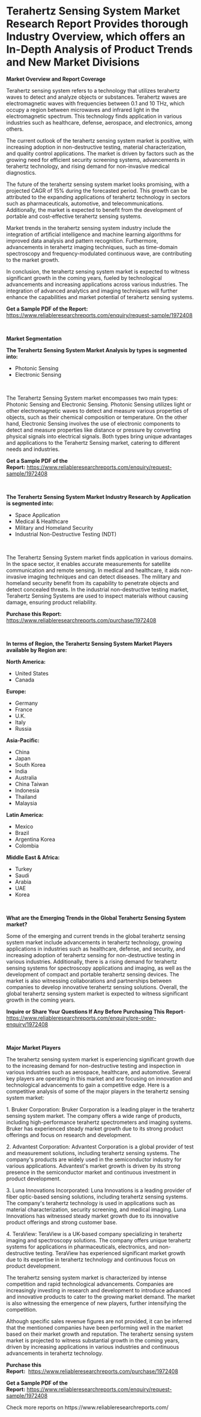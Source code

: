 <p><h1>Terahertz Sensing System Market Research Report Provides thorough Industry Overview, which offers an In-Depth Analysis of Product Trends and New Market Divisions</h1></p><p><strong>Market Overview and Report Coverage</strong></p>
<p><p>Terahertz sensing system refers to a technology that utilizes terahertz waves to detect and analyze objects or substances. Terahertz waves are electromagnetic waves with frequencies between 0.1 and 10 THz, which occupy a region between microwaves and infrared light in the electromagnetic spectrum. This technology finds application in various industries such as healthcare, defense, aerospace, and electronics, among others.</p><p>The current outlook of the terahertz sensing system market is positive, with increasing adoption in non-destructive testing, material characterization, and quality control applications. The market is driven by factors such as the growing need for efficient security screening systems, advancements in terahertz technology, and rising demand for non-invasive medical diagnostics.</p><p>The future of the terahertz sensing system market looks promising, with a projected CAGR of 15% during the forecasted period. This growth can be attributed to the expanding applications of terahertz technology in sectors such as pharmaceuticals, automotive, and telecommunications. Additionally, the market is expected to benefit from the development of portable and cost-effective terahertz sensing systems.</p><p>Market trends in the terahertz sensing system industry include the integration of artificial intelligence and machine learning algorithms for improved data analysis and pattern recognition. Furthermore, advancements in terahertz imaging techniques, such as time-domain spectroscopy and frequency-modulated continuous wave, are contributing to the market growth.</p><p>In conclusion, the terahertz sensing system market is expected to witness significant growth in the coming years, fueled by technological advancements and increasing applications across various industries. The integration of advanced analytics and imaging techniques will further enhance the capabilities and market potential of terahertz sensing systems.</p></p>
<p><strong>Get a Sample PDF of the Report:</strong> <a href="https://www.reliableresearchreports.com/enquiry/request-sample/1972408">https://www.reliableresearchreports.com/enquiry/request-sample/1972408</a></p>
<p>&nbsp;</p>
<p><strong>Market Segmentation</strong></p>
<p><strong>The Terahertz Sensing System Market Analysis by types is segmented into:</strong></p>
<p><ul><li>Photonic Sensing</li><li>Electronic Sensing</li></ul></p>
<p>&nbsp;</p>
<p><p>The Terahertz Sensing System market encompasses two main types: Photonic Sensing and Electronic Sensing. Photonic Sensing utilizes light or other electromagnetic waves to detect and measure various properties of objects, such as their chemical composition or temperature. On the other hand, Electronic Sensing involves the use of electronic components to detect and measure properties like distance or pressure by converting physical signals into electrical signals. Both types bring unique advantages and applications to the Terahertz Sensing market, catering to different needs and industries.</p></p>
<p><strong>Get a Sample PDF of the Report:</strong>&nbsp;<a href="https://www.reliableresearchreports.com/enquiry/request-sample/1972408">https://www.reliableresearchreports.com/enquiry/request-sample/1972408</a></p>
<p>&nbsp;</p>
<p><strong>The Terahertz Sensing System Market Industry Research by Application is segmented into:</strong></p>
<p><ul><li>Space Application</li><li>Medical & Healthcare</li><li>Military and Homeland Security</li><li>Industrial Non-Destructive Testing (NDT)</li></ul></p>
<p>&nbsp;</p>
<p><p>The Terahertz Sensing System market finds application in various domains. In the space sector, it enables accurate measurements for satellite communication and remote sensing. In medical and healthcare, it aids non-invasive imaging techniques and can detect diseases. The military and homeland security benefit from its capability to penetrate objects and detect concealed threats. In the industrial non-destructive testing market, Terahertz Sensing Systems are used to inspect materials without causing damage, ensuring product reliability.</p></p>
<p><strong>Purchase this Report:</strong>&nbsp; <a href="https://www.reliableresearchreports.com/purchase/1972408">https://www.reliableresearchreports.com/purchase/1972408</a></p>
<p>&nbsp;</p>
<p><strong>In terms of Region, the Terahertz Sensing System Market Players available by Region are:</strong></p>
<p>
    <p> <strong> North America: </strong>
        <ul>
            <li>United States</li>
            <li>Canada</li>
        </ul>
        </p> 
    <p> <strong> Europe: </strong>
        <ul>
            <li>Germany</li>
            <li>France</li>
            <li>U.K.</li>
            <li>Italy</li>
            <li>Russia</li>
        </ul>
        </p> 
    <p> <strong> Asia-Pacific: </strong>
        <ul>
            <li>China</li>
            <li>Japan</li>
            <li>South Korea</li>
            <li>India</li>
            <li>Australia</li>
            <li>China Taiwan</li>
            <li>Indonesia</li>
            <li>Thailand</li>
            <li>Malaysia</li>
        </ul>
        </p> 
    <p> <strong> Latin America: </strong>
        <ul>
            <li>Mexico</li>
            <li>Brazil</li>
            <li>Argentina Korea</li>
            <li>Colombia</li>
        </ul>
        </p> 
    <p> <strong> Middle East & Africa: </strong>
        <ul>
            <li>Turkey</li>
            <li>Saudi</li>
            <li>Arabia</li>
            <li>UAE</li>
            <li>Korea</li>
        </ul>
    </p>
    </p>
<p>&nbsp;</p>
<p><strong>What are the Emerging Trends in the Global Terahertz Sensing System market?</strong></p>
<p><p>Some of the emerging and current trends in the global terahertz sensing system market include advancements in terahertz technology, growing applications in industries such as healthcare, defense, and security, and increasing adoption of terahertz sensing for non-destructive testing in various industries. Additionally, there is a rising demand for terahertz sensing systems for spectroscopy applications and imaging, as well as the development of compact and portable terahertz sensing devices. The market is also witnessing collaborations and partnerships between companies to develop innovative terahertz sensing solutions. Overall, the global terahertz sensing system market is expected to witness significant growth in the coming years.</p></p>
<p><strong>Inquire or Share Your Questions If Any Before Purchasing This Report</strong>- <a href="https://www.reliableresearchreports.com/enquiry/pre-order-enquiry/1972408">https://www.reliableresearchreports.com/enquiry/pre-order-enquiry/1972408</a></p>
<p>&nbsp;</p>
<p><strong>Major Market Players</strong></p>
<p><p>The terahertz sensing system market is experiencing significant growth due to the increasing demand for non-destructive testing and inspection in various industries such as aerospace, healthcare, and automotive. Several key players are operating in this market and are focusing on innovation and technological advancements to gain a competitive edge. Here is a competitive analysis of some of the major players in the terahertz sensing system market:</p><p>1. Bruker Corporation: Bruker Corporation is a leading player in the terahertz sensing system market. The company offers a wide range of products, including high-performance terahertz spectrometers and imaging systems. Bruker has experienced steady market growth due to its strong product offerings and focus on research and development.</p><p>2. Advantest Corporation: Advantest Corporation is a global provider of test and measurement solutions, including terahertz sensing systems. The company's products are widely used in the semiconductor industry for various applications. Advantest's market growth is driven by its strong presence in the semiconductor market and continuous investment in product development.</p><p>3. Luna Innovations Incorporated: Luna Innovations is a leading provider of fiber optic-based sensing solutions, including terahertz sensing systems. The company's terahertz technology is used in applications such as material characterization, security screening, and medical imaging. Luna Innovations has witnessed steady market growth due to its innovative product offerings and strong customer base.</p><p>4. TeraView: TeraView is a UK-based company specializing in terahertz imaging and spectroscopy solutions. The company offers unique terahertz systems for applications in pharmaceuticals, electronics, and non-destructive testing. TeraView has experienced significant market growth due to its expertise in terahertz technology and continuous focus on product development.</p><p>The terahertz sensing system market is characterized by intense competition and rapid technological advancements. Companies are increasingly investing in research and development to introduce advanced and innovative products to cater to the growing market demand. The market is also witnessing the emergence of new players, further intensifying the competition. </p><p>Although specific sales revenue figures are not provided, it can be inferred that the mentioned companies have been performing well in the market based on their market growth and reputation. The terahertz sensing system market is projected to witness substantial growth in the coming years, driven by increasing applications in various industries and continuous advancements in terahertz technology.</p></p>
<p><strong>Purchase this Report:</strong>&nbsp;&nbsp;<a href="https://www.reliableresearchreports.com/purchase/1972408">https://www.reliableresearchreports.com/purchase/1972408</a></p>
<p></p>
<p><strong>Get a Sample PDF of the Report:</strong>&nbsp;<a href="https://www.reliableresearchreports.com/enquiry/request-sample/1972408">https://www.reliableresearchreports.com/enquiry/request-sample/1972408</a></p>
<p>Check more reports on https://www.reliableresearchreports.com/</p>